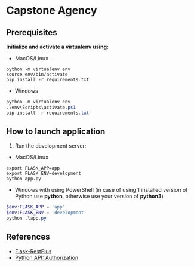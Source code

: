 # Capstone Agency

## Prerequisites

**Initialize and activate a virtualenv using:**

- MacOS/Linux

```shell
python -m virtualenv env
source env/bin/activate
pip install -r requirements.txt
```

- Windows

```powershell
python -m virtualenv env
.\env\Scripts\activate.ps1
pip install -r requirements.txt
```

## How to launch application

1. Run the development server:

- MacOS/Linux

```shell
export FLASK_APP=app
export FLASK_ENV=development
python app.py
```

- Windows with using PowerShell (in case of using 1 installed version of Python use **python**, otherwise use your version of **python3**)

```powershell
$env:FLASK_APP = 'app'
$env:FLASK_ENV = 'development'
python .\app.py
```

## References

- [Flask-RestPlus](https://flask-restplus.readthedocs.io/)
- [Python API: Authorization](https://auth0.com/docs/quickstart/backend/python/01-authorization)

